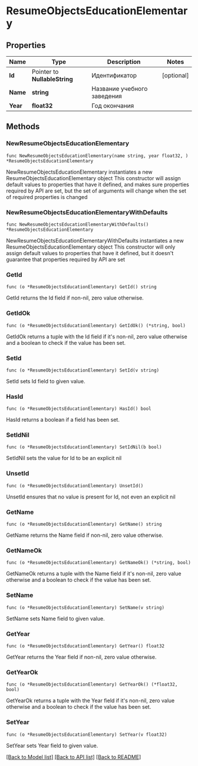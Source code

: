 # ResumeObjectsEducationElementary

## Properties

Name | Type | Description | Notes
------------ | ------------- | ------------- | -------------
**Id** | Pointer to **NullableString** | Идентификатор | [optional] 
**Name** | **string** | Название учебного заведения | 
**Year** | **float32** | Год окончания | 

## Methods

### NewResumeObjectsEducationElementary

`func NewResumeObjectsEducationElementary(name string, year float32, ) *ResumeObjectsEducationElementary`

NewResumeObjectsEducationElementary instantiates a new ResumeObjectsEducationElementary object
This constructor will assign default values to properties that have it defined,
and makes sure properties required by API are set, but the set of arguments
will change when the set of required properties is changed

### NewResumeObjectsEducationElementaryWithDefaults

`func NewResumeObjectsEducationElementaryWithDefaults() *ResumeObjectsEducationElementary`

NewResumeObjectsEducationElementaryWithDefaults instantiates a new ResumeObjectsEducationElementary object
This constructor will only assign default values to properties that have it defined,
but it doesn't guarantee that properties required by API are set

### GetId

`func (o *ResumeObjectsEducationElementary) GetId() string`

GetId returns the Id field if non-nil, zero value otherwise.

### GetIdOk

`func (o *ResumeObjectsEducationElementary) GetIdOk() (*string, bool)`

GetIdOk returns a tuple with the Id field if it's non-nil, zero value otherwise
and a boolean to check if the value has been set.

### SetId

`func (o *ResumeObjectsEducationElementary) SetId(v string)`

SetId sets Id field to given value.

### HasId

`func (o *ResumeObjectsEducationElementary) HasId() bool`

HasId returns a boolean if a field has been set.

### SetIdNil

`func (o *ResumeObjectsEducationElementary) SetIdNil(b bool)`

 SetIdNil sets the value for Id to be an explicit nil

### UnsetId
`func (o *ResumeObjectsEducationElementary) UnsetId()`

UnsetId ensures that no value is present for Id, not even an explicit nil
### GetName

`func (o *ResumeObjectsEducationElementary) GetName() string`

GetName returns the Name field if non-nil, zero value otherwise.

### GetNameOk

`func (o *ResumeObjectsEducationElementary) GetNameOk() (*string, bool)`

GetNameOk returns a tuple with the Name field if it's non-nil, zero value otherwise
and a boolean to check if the value has been set.

### SetName

`func (o *ResumeObjectsEducationElementary) SetName(v string)`

SetName sets Name field to given value.


### GetYear

`func (o *ResumeObjectsEducationElementary) GetYear() float32`

GetYear returns the Year field if non-nil, zero value otherwise.

### GetYearOk

`func (o *ResumeObjectsEducationElementary) GetYearOk() (*float32, bool)`

GetYearOk returns a tuple with the Year field if it's non-nil, zero value otherwise
and a boolean to check if the value has been set.

### SetYear

`func (o *ResumeObjectsEducationElementary) SetYear(v float32)`

SetYear sets Year field to given value.



[[Back to Model list]](../README.md#documentation-for-models) [[Back to API list]](../README.md#documentation-for-api-endpoints) [[Back to README]](../README.md)


